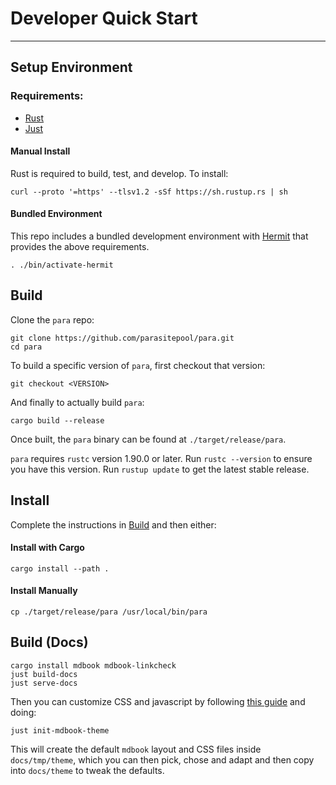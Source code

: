Developer Quick Start
===
---

Setup Environment
---

### Requirements:

* [Rust](#manual-install)
* [Just](https://github.com/casey/just?tab=readme-ov-file#installation)

#### Manual Install

Rust is required to build, test, and develop. To install:

``` 
curl --proto '=https' --tlsv1.2 -sSf https://sh.rustup.rs | sh 
```

#### Bundled Environment

This repo includes a bundled development environment with
[Hermit](https://github.com/cashapp/hermit) that provides the above
requirements.

```
. ./bin/activate-hermit
```

Build
--------

Clone the `para` repo:

```
git clone https://github.com/parasitepool/para.git
cd para
```

To build a specific version of `para`, first checkout that version:

```
git checkout <VERSION>
```

And finally to actually build `para`:

```
cargo build --release
```

Once built, the `para` binary can be found at `./target/release/para`.

`para` requires `rustc` version 1.90.0 or later. Run `rustc --version` to ensure
you have this version. Run `rustup update` to get the latest stable release.


Install
--------

Complete the instructions in [Build](#build) and then either:
#### Install with Cargo
```shell
cargo install --path .
```
#### Install Manually
```shell
cp ./target/release/para /usr/local/bin/para
```

Build (Docs)
-----------------

```
cargo install mdbook mdbook-linkcheck
just build-docs
just serve-docs
```

Then you can customize CSS and javascript by following [this
guide](https://github.com/rust-lang/mdBook/tree/master/guide/src/format/theme)
and doing:

```
just init-mdbook-theme
```

This will create the default `mdbook` layout and CSS files inside
`docs/tmp/theme`, which you can then pick, chose and adapt and then copy into
`docs/theme` to tweak the defaults.

